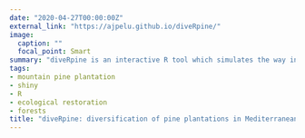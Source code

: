 ```yaml
---
date: "2020-04-27T00:00:00Z"
external_link: "https://ajpelu.github.io/diveRpine/"
image:
  caption: ""
  focal_point: Smart
summary: "diveRpine is an interactive R tool which simulates the way in which species diversity in pine plantations varies depending on the landscape configuration, the internal structure of the plantation (*e.g.* past land uses, tree density), and the composition of the dispersion vectors (*e.g.* birds, mammals)"
tags:
- mountain pine plantation
- shiny
- R 
- ecological restoration
- forests 
title: "diveRpine: diversification of pine plantations in Mediterranean mountains"
---
```

